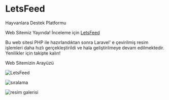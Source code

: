 # LetsFeed
Hayvanlara Destek Platformu

Web Sitemiz Yayında! İnceleme için  [LetsFeed](https://letsfeed.iarc.io/)

Bu web sitesi PHP ile hazırlandıktan sonra Laravel' e çevirilmiş resim işlemleri daha hızlı gerçekleştirildi ve hala geliştirilmeye devam edilmektedir.
Yenilikler için takipte kalın!

Web Sitemizin Arayüzü

![LetsFeed](https://user-images.githubusercontent.com/83423497/175974323-c7de033f-80cd-48ef-9e27-accdc5190df1.png)


![sıralama](https://user-images.githubusercontent.com/83423497/175975735-6aaf662d-54e1-4eff-8d3a-0d77125674e7.png)


![resim galerisi](https://user-images.githubusercontent.com/83423497/175975766-28ace7a1-6774-44c0-baaa-d5ea9d9d0967.png)
